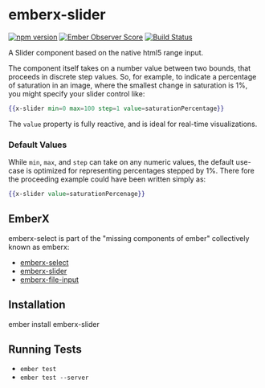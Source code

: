 # emberx-slider

[![npm version](https://badge.fury.io/js/emberx-slider.svg)](http://badge.fury.io/js/emberx-slider)
[![Ember Observer Score](http://emberobserver.com/badges/emberx-slider.svg)](http://emberobserver.com/addons/emberx-slider)
[![Build Status](https://travis-ci.org/thefrontside/emberx-slider.svg)](https://travis-ci.org/thefrontside/emberx-slider)

A Slider component based on the native html5 range input.

The component itself takes on a number value between two bounds, that
proceeds in discrete step values. So, for example, to indicate a
percentage of saturation in an image, where the smallest change in
saturation is 1%, you might specify your slider control like:

```handlebars
{{x-slider min=0 max=100 step=1 value=saturationPercentage}}
```

The `value` property is fully reactive, and is ideal for real-time
visualizations.

### Default Values

While `min`, `max`, and `step` can take on any numeric values, the
default use-case is optimized for representing percentages stepped by
1%. There fore the proceeding example could have been written simply
as:

```handlebars
{{x-slider value=saturationPercenage}}
```

## EmberX

emberx-select is part of the "missing components of ember" collectively
known as emberx:

* [emberx-select](https://github.com/thefrontside/emberx-select)
* [emberx-slider](https://github.com/thefrontside/emberx-slider)
* [emberx-file-input](https://github.com/thefrontside/emberx-file-input)

## Installation

ember install emberx-slider

## Running Tests

* `ember test`
* `ember test --server`
